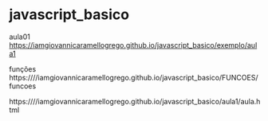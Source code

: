 # javascript_basico

aula01
https://iamgiovannicaramellogrego.github.io/javascript_basico/exemplo/aula1

funções
https:////iamgiovannicaramellogrego.github.io/javascript_basico/FUNCOES/funcoes

https:////iamgiovannicaramellogrego.github.io/javascript_basico/aula1/aula.html
